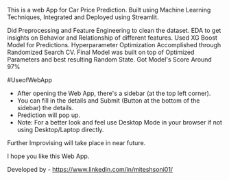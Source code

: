 This is a web App for Car Price Prediction. 
Built using Machine Learning Techniques, Integrated and Deployed using Streamlit.

Did Preprocessing and Feature Engineering to clean the dataset. EDA to get insights on Behavior and Relationship of different features. Used XG Boost Model for Predictions. Hyperparameter Optimization Accomplished through Randomized Search CV. Final Model was built on top of Optimized Parameters and best resulting Random State. Got Model's Score Around 97%

#UseofWebApp
- After opening the Web App, there's a sidebar (at the top left corner). 
- You can fill in the details and Submit (Button at the bottom of the sidebar) the details. 
- Prediction will pop up. 
- Note: For a better look and feel use Desktop Mode in your browser if not using Desktop/Laptop directly.

Further Improvising will take place in near future.

I hope you like this Web App. 

Developed by - https://www.linkedin.com/in/miteshsoni01/
